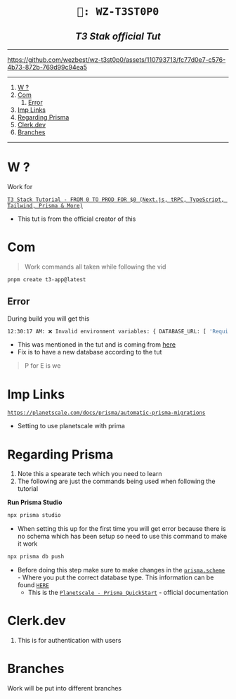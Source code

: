 <h1 align="center"><code> 🎇: WZ-T3ST0P0 </code></h1>
<h2 align="center"><i> T3 Stak official Tut </i></h2>

---

https://github.com/wezbest/wz-t3st0p0/assets/110793713/fc77d0e7-c576-4b73-872b-769d99c94ea5

---

1. [W ?](#w-)
2. [Com](#com)
   1. [Error](#error)
3. [Imp Links](#imp-links)
4. [Regarding Prisma](#regarding-prisma)
5. [Clerk.dev](#clerkdev)
6. [Branches](#branches)

---

# W ?

Work for

[`T3 Stack Tutorial - FROM 0 TO PROD FOR $0 (Next.js, tRPC, TypeScript, Tailwind, Prisma & More)`](https://youtu.be/YkOSUVzOAA4)

- This tut is from the official creator of this

# Com

> Work commands all taken while following the vid

```sh
pnpm create t3-app@latest
```

## Error

During build you will get this

```sh
12:30:17 AM: ❌ Invalid environment variables: { DATABASE_URL: [ 'Required' ] }
```

- This was mentioned in the tut and is coming from [here](https://github.com/wezbest/wz-t3st0p0/blob/main/c1/src/env.mjs#L9-L11)
- Fix is to have a new database according to the tut

> P for E is we

# Imp Links

[`https://planetscale.com/docs/prisma/automatic-prisma-migrations`](https://planetscale.com/docs/prisma/automatic-prisma-migrations)

- Setting to use planetscale with prima

# Regarding Prisma

1. Note this a spearate tech which you need to learn
2. The following are just the commands being used when following the tutorial

**Run Prisma Studio**

```sh
npx prisma studio
```

- When setting this up for the first time you will get error because there is no schema which has been setup so need to use this command to make it work

```sh
npx prisma db push
```
- Before doing this step make sure to make changes in the [`prisma.scheme`](./ca1/prisma/schema.prisma) - Where you put the correct database type. This information can be found [`HERE`](https://planetscale.com/docs/prisma/prisma-quickstart)
  - This is the [`Planetscale - Prisma QuickStart`](https://planetscale.com/docs/prisma/prisma-quickstart) - official documentation

# Clerk.dev

1. This is for authentication with users

# Branches

Work will be put into different branches
